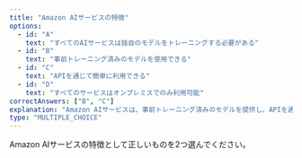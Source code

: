 ```yaml
---
title: "Amazon AIサービスの特徴"
options:
  - id: "A"
    text: "すべてのAIサービスは独自のモデルをトレーニングする必要がある"
  - id: "B"
    text: "事前トレーニング済みのモデルを使用できる"
  - id: "C"
    text: "APIを通じて簡単に利用できる"
  - id: "D"
    text: "すべてのサービスはオンプレミスでのみ利用可能"
correctAnswers: ["B", "C"]
explanation: "Amazon AIサービスは、事前トレーニング済みのモデルを提供し、APIを通じて簡単に利用できるという特徴があります。独自のモデルをトレーニングする必要はなく、クラウド上で利用可能です。"
type: "MULTIPLE_CHOICE"
---
```


Amazon AIサービスの特徴として正しいものを2つ選んでください。